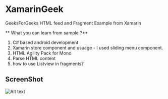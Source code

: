 # XamarinGeek
GeeksForGeeks HTML feed and Fragment Example from Xamarin

** What you can learn from sample ?**
1. C# based android development 
2. Xamarin store component and usuage - I used sliding menu component.
3. HTML Agility  Pack for Mono
4. Parse HTML content
5. how to use Listview in fragments?

## ScreenShot
![Alt text](https://cloud.githubusercontent.com/assets/4268434/7450685/a737f0b0-f1fc-11e4-81e7-532aca43a846.png )

## 




